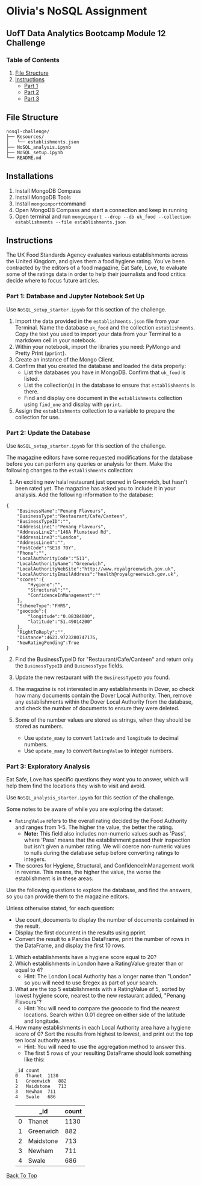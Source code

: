 # Olivia's NoSQL Assignment
## UofT Data Analytics Bootcamp Module 12 Challenge

### Table of Contents
1. [File Structure](#file-structure)
2. [Instructions](#instructions)
    - [Part 1](#part-1-database-and-jupyter-notebook-set-up)
    - [Part 2](#part-2-update-the-database)
    - [Part 3](#part-3-exploratory-analysis)

## File Structure
```
nosql-challenge/
├── Resources/
│   └── establishments.json
├── NoSQL_analysis.ipynb
├── NoSQL_setup.ipynb
└── README.md
```

## Installations
1. Install MongoDB Compass
2. Install MongoDB Tools
3. Install `mongoimport`command
4. Open MongoDB Compass and start a connection and keep in running
5. Open terminal and run `mongoimport --drop --db uk_food --collection establishments --file establishments.json`

## Instructions
The UK Food Standards Agency evaluates various establishments across the United Kingdom, and gives them a food hygiene rating.
You've been contracted by the editors of a food magazine, Eat Safe, Love, to evaluate some of the ratings data in order to help their journalists and food critics decide where to focus future articles.

### Part 1: Database and Jupyter Notebook Set Up
Use `NoSQL_setup_starter.ipynb` for this section of the challenge.

1. Import the data provided in the `establishments.json` file from your Terminal. Name the database `uk_food` and the collection `establishments`. Copy the text you used to import your data from your Terminal to a markdown cell in your notebook.
2. Within your notebook, import the libraries you need: PyMongo and Pretty Print (`pprint`).
3. Create an instance of the Mongo Client.
4. Confirm that you created the database and loaded the data properly:
    - List the databases you have in MongoDB. Confirm that `uk_food` is listed.
    - List the collection(s) in the database to ensure that `establishments` is there.
    - Find and display one document in the `establishments` collection using `find_one` and display with `pprint`.
5. Assign the `establishments` collection to a variable to prepare the collection for use.

### Part 2: Update the Database
Use `NoSQL_setup_starter.ipynb` for this section of the challenge.

The magazine editors have some requested modifications for the database before you can perform any queries or analysis for them. Make the following changes to the `establishments` collection:

1. An exciting new halal restaurant just opened in Greenwich, but hasn't been rated yet. The magazine has asked you to include it in your analysis. Add the following information to the database:
```
{
    "BusinessName":"Penang Flavours",
    "BusinessType":"Restaurant/Cafe/Canteen",
    "BusinessTypeID":"",
    "AddressLine1":"Penang Flavours",
    "AddressLine2":"146A Plumstead Rd",
    "AddressLine3":"London",
    "AddressLine4":"",
    "PostCode":"SE18 7DY",
    "Phone":"",
    "LocalAuthorityCode":"511",
    "LocalAuthorityName":"Greenwich",
    "LocalAuthorityWebSite":"http://www.royalgreenwich.gov.uk",
    "LocalAuthorityEmailAddress":"health@royalgreenwich.gov.uk",
    "scores":{
        "Hygiene":"",
        "Structural":"",
        "ConfidenceInManagement":""
    },
    "SchemeType":"FHRS",
    "geocode":{
        "longitude":"0.08384000",
        "latitude":"51.49014200"
    },
    "RightToReply":"",
    "Distance":4623.9723280747176,
    "NewRatingPending":True
}
```

2. Find the BusinessTypeID for "Restaurant/Cafe/Canteen" and return only the `BusinessTypeID` and `BusinessType` fields.

3. Update the new restaurant with the `BusinessTypeID` you found.

4. The magazine is not interested in any establishments in Dover, so check how many documents contain the Dover Local Authority. Then, remove any establishments within the Dover Local Authority from the database, and check the number of documents to ensure they were deleted.

5. Some of the number values are stored as strings, when they should be stored as numbers.
    - Use `update_many` to convert `latitude` and `longitude` to decimal numbers.
    - Use `update_many` to convert `RatingValue` to integer numbers.

### Part 3: Exploratory Analysis
Eat Safe, Love has specific questions they want you to answer, which will help them find the locations they wish to visit and avoid.

Use `NoSQL_analysis_starter.ipynb` for this section of the challenge.

Some notes to be aware of while you are exploring the dataset:

- `RatingValue` refers to the overall rating decided by the Food Authority and ranges from 1-5. The higher the value, the better the rating.
    - **Note:** This field also includes non-numeric values such as 'Pass', where 'Pass' means that the establishment passed their inspection but isn't given a number rating. We will coerce non-numeric values to nulls during the database setup before converting ratings to integers.
- The scores for Hygiene, Structural, and ConfidenceInManagement work in reverse. This means, the higher the value, the worse the establishment is in these areas.

Use the following questions to explore the database, and find the answers, so you can provide them to the magazine editors.

Unless otherwise stated, for each question:
- Use count_documents to display the number of documents contained in the result.
- Display the first document in the results using pprint.
- Convert the result to a Pandas DataFrame, print the number of rows in the DataFrame, and display the first 10 rows.

1. Which establishments have a hygiene score equal to 20?
2. Which establishments in London have a RatingValue greater than or equal to 4?
    - Hint: The London Local Authority has a longer name than "London" so you will need to use $regex as part of your search.
3. What are the top 5 establishments with a RatingValue of 5, sorted by lowest hygiene score, nearest to the new restaurant added, "Penang Flavours"?
    - Hint: You will need to compare the geocode to find the nearest locations. Search within 0.01 degree on either side of the latitude and longitude.
4. How many establishments in each Local Authority area have a hygiene score of 0? Sort the results from highest to lowest, and print out the top ten local authority areas.
    - Hint: You will need to use the aggregation method to answer this.
    - The first 5 rows of your resulting DataFrame should look something like this:
    ```
    _id	count
    0	Thanet	1130
    1	Greenwich	882
    2	Maidstone	713
    3	Newham	711
    4	Swale	686
    ```
    |       |   _id   |   count  |
    |   --- |   ---   | ---   |
    |   0   |   Thanet  |   1130    |
    |   1   |   Greenwich   |   882 |
    |   2   |   Maidstone   |   713 |
    |   3   |   Newham  |   711 |
    |   4   |   Swale   |   686 |

[Back To Top](#olivias-nosql-assignment)